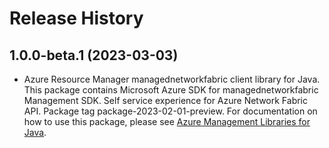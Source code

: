 # Release History

## 1.0.0-beta.1 (2023-03-03)

- Azure Resource Manager managednetworkfabric client library for Java. This package contains Microsoft Azure SDK for managednetworkfabric Management SDK. Self service experience for Azure Network Fabric API. Package tag package-2023-02-01-preview. For documentation on how to use this package, please see [Azure Management Libraries for Java](https://aka.ms/azsdk/java/mgmt).
